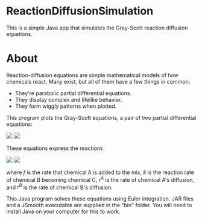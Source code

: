 # ReactionDiffusionSimulation
 This is a simple Java app that simulates the Gray-Scott reaction diffusion equations.

# About
 Reaction-diffusion equations are simple mathematical models of how chemicals react. Many
 exist, but all of them have a few things in common:
 - They're parabolic partial differential equations.
 - They display complex and lifelike behavior.
 - They form wiggly patterns when plotted.

 This program plots the Gray-Scott equations, a pair of two partial differential equations:
 
 <img src="https://latex.codecogs.com/svg.latex?\partial_t%20A%20=%20r_A%20\nabla^2%20A%20-%20AB^2%20+%20f(1-A)" />

 <img src="https://latex.codecogs.com/svg.latex?\partial_t%20A%20=%20r_B%20\nabla^2%20B%20+%20AB^2%20-%20(f+k)B" />

 These equations express the reactions

 <img src="https://latex.codecogs.com/svg.latex?A+2B\to3B" />

 <img src="https://latex.codecogs.com/svg.latex?B\to%20C" />

 where *f* is the rate that chemical A is added to the mix, *k* is the reaction rate of chemical B becoming chemical C, <i>r<sup>A</sup></i> is the rate of chemical A's diffusion, and <i>r<sup>B</sup></i> is the rate of chemical B's diffusion.

 This Java program solves these equations using Euler integration. JAR files and a JSmooth executable are supplied in the "bin" folder. You will need to install Java on your computer for this to work.